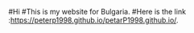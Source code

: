 #Hi
#This is my website for Bulgaria.
#Here is the link :https://peterp1998.github.io/petarP1998.github.io/.

